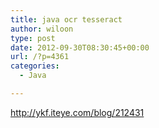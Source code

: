 ```yaml
---
title: java ocr tesseract
author: wiloon
type: post
date: 2012-09-30T08:30:45+00:00
url: /?p=4361
categories:
  - Java

---
```

<http://ykf.iteye.com/blog/212431>